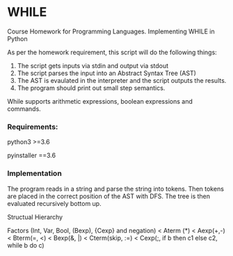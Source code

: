 # WHILE
Course Homework for Programming Languages. Implementing WHILE in Python

As per the homework requirement, this script will do the following things:
1. The script gets inputs via stdin and output via stdout
2. The script parses the input into an Abstract Syntax Tree (AST)
3. The AST is evaulated in the interpreter and the script outputs the results.
4. The program should print out small step semantics.

While supports arithmetic expressions, boolean expressions and commands.

### Requirements:
python3 >=3.6

pyinstaller ==3.6

### Implementation
The program reads in a string and parse the string into tokens. Then tokens are placed in the correct position of the AST with DFS. The tree is then evaluated recursively bottom up.

Structual Hierarchy

Factors (Int, Var, Bool, (Bexp), {Cexp} and negation) < Aterm (*) < Aexp(+,-) < Bterm(=, <) < Bexp(&, |) < Cterm(skip, :=) < Cexp(;, if b then c1 else c2, while b do c)
